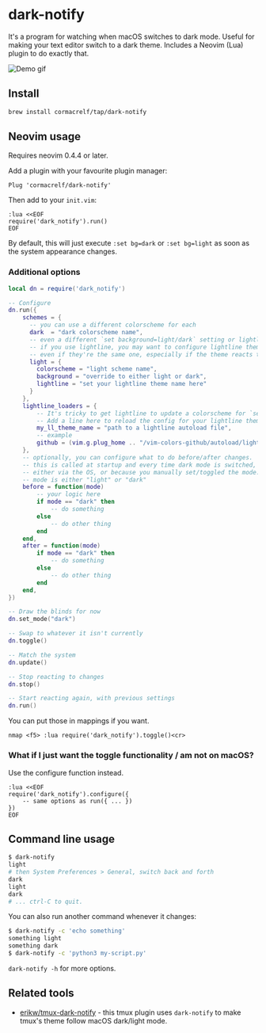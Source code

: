 # dark-notify

It's a program for watching when macOS switches to dark mode. Useful for making
your text editor switch to a dark theme. Includes a Neovim (Lua) plugin to do
exactly that.

![Demo gif](demo.gif)

## Install

```sh
brew install cormacrelf/tap/dark-notify
```

## Neovim usage

Requires neovim 0.4.4 or later.

Add a plugin with your favourite plugin manager:

```vim
Plug 'cormacrelf/dark-notify'
```

Then add to your `init.vim`:

```
:lua <<EOF
require('dark_notify').run()
EOF
```

By default, this will just execute `:set bg=dark` or `:set bg=light` as soon as
the system appearance changes.

### Additional options

```lua
local dn = require('dark_notify')

-- Configure
dn.run({
    schemes = {
      -- you can use a different colorscheme for each
      dark  = "dark colorscheme name",
      -- even a different `set background=light/dark` setting or lightline theme
      -- if you use lightline, you may want to configure lightline themes,
      -- even if they're the same one, especially if the theme reacts to :set bg
      light = {
        colorscheme = "light scheme name",
        background = "override to either light or dark",
        lightline = "set your lightline theme name here"
      }
    },
    lightline_loaders = {
        -- It's tricky to get lightline to update a colorscheme for `set bg=dark`.
        -- Add a line here to reload the config for your lightline theme.
        my_ll_theme_name = "path to a lightline autoload file",
        -- example
        github = (vim.g.plug_home .. "/vim-colors-github/autoload/lightline/colorscheme/github.vim")
    },
    -- optionally, you can configure what to do before/after changes.
    -- this is called at startup and every time dark mode is switched,
    -- either via the OS, or because you manually set/toggled the mode.
    -- mode is either "light" or "dark"
    before = function(mode)
        -- your logic here
        if mode == "dark" then
            -- do something
        else
            -- do other thing
        end
    end,
    after = function(mode)
        if mode == "dark" then
            -- do something
        else
            -- do other thing
        end
    end,
})

-- Draw the blinds for now
dn.set_mode("dark")

-- Swap to whatever it isn't currently
dn.toggle()

-- Match the system
dn.update()

-- Stop reacting to changes
dn.stop()

-- Start reacting again, with previous settings
dn.run()
```

You can put those in mappings if you want.

```vim
nmap <f5> :lua require('dark_notify').toggle()<cr>
```

### What if I just want the toggle functionality / am not on macOS?

Use the configure function instead.

```vim
:lua <<EOF
require('dark_notify').configure({
    -- same options as run({ ... })
})
EOF
```

## Command line usage

```sh
$ dark-notify
light
# then System Preferences > General, switch back and forth
dark
light
dark
# ... ctrl-C to quit.
```

You can also run another command whenever it changes:

```sh
$ dark-notify -c 'echo something'
something light
something dark
$ dark-notify -c 'python3 my-script.py'
```

`dark-notify -h` for more options.

## Related tools
* [erikw/tmux-dark-notify](https://github.com/erikw/tmux-dark-notify) - this tmux plugin uses `dark-notify` to make tmux's theme follow macOS dark/light mode.

